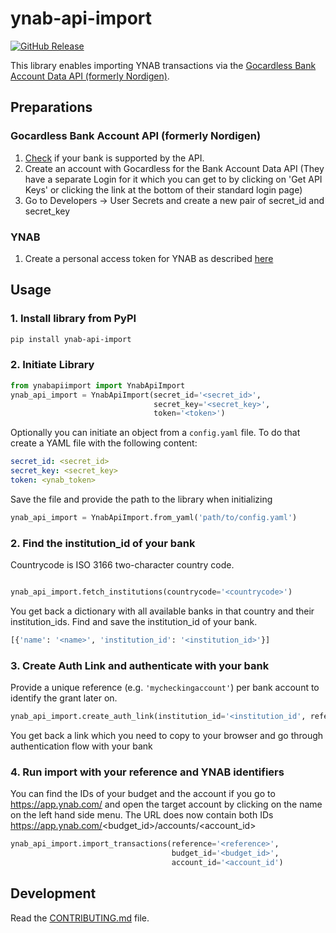 # ynab-api-import

[![GitHub Release](https://img.shields.io/github/release/dnbasta/ynab-api-import?style=flat)]() 

This library enables importing YNAB transactions via the 
[Gocardless Bank Account Data API (formerly Nordigen)](https://gocardless.com/bank-account-data/).

## Preparations
### Gocardless Bank Account API (formerly Nordigen)
1. [Check](https://gocardless.com/bank-account-data/coverage/) if your bank is supported by the API.
2. Create an account with Gocardless for the Bank Account Data API (They have a separate Login for it which you can 
get to by clicking on 'Get API Keys' or clicking the link at the bottom of their standard login page)
3. Go to Developers -> User Secrets and create a new pair of secret_id and secret_key
### YNAB
1. Create a personal access token for YNAB as described [here](https://api.ynab.com/)

## Usage
### 1. Install library from PyPI

```bash
pip install ynab-api-import
```
### 2. Initiate Library
```py
from ynabapiimport import YnabApiImport
ynab_api_import = YnabApiImport(secret_id='<secret_id>', 
                                secret_key='<secret_key>', 
                                token='<token>')
```
Optionally you can initiate an object from a `config.yaml` file. To do that create a YAML file with the following content:
```yaml
secret_id: <secret_id>
secret_key: <secret_key>
token: <ynab_token>
```
Save the file and provide the path to the library when initializing
```py
ynab_api_import = YnabApiImport.from_yaml('path/to/config.yaml')
```
### 2. Find the institution_id of your bank
Countrycode is ISO 3166 two-character country code. 
```py

ynab_api_import.fetch_institutions(countrycode='<countrycode>')
```
You get back a dictionary with all available banks in that country and their institution_ids.
Find and save the institution_id of your bank.
```py
[{'name': '<name>', 'institution_id': '<institution_id>'}]
```

### 3. Create Auth Link and authenticate with your bank
Provide a unique reference (e.g. `'mycheckingaccount'`)  per bank account to identify the grant later on.
```py
ynab_api_import.create_auth_link(institution_id='<institution_id', reference='<reference>')
```
You get back a link which you need to copy to your browser and go through authentication flow with your bank

### 4. Run import with your reference and YNAB identifiers
You can find the IDs of your budget and the account if you go to https://app.ynab.com/ and open the target account by clicking on the name on the left hand side menu. The URL does now contain both IDs https://app.ynab.com/<budget_id>/accounts/<account_id>
```py
ynab_api_import.import_transactions(reference='<reference>', 
                                    budget_id='<budget_id>', 
                                    account_id='<account_id')
```
## Development

Read the [CONTRIBUTING.md](CONTRIBUTING.md) file.

